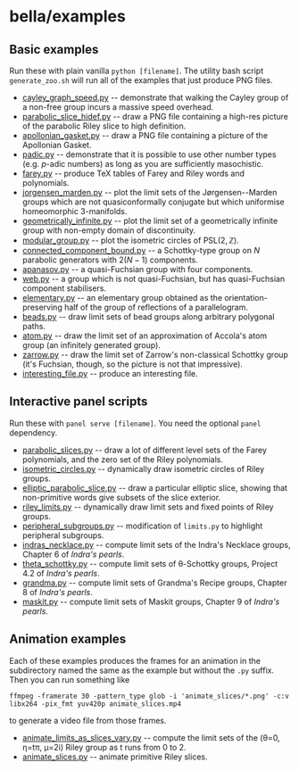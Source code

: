 # bella/examples

## Basic examples
Run these with plain vanilla `python [filename]`. The utility bash script `generate_zoo.sh` will run all of the examples that just produce PNG files.
 - [cayley_graph_speed.py](examples/cayley_graph_speed.py) -- demonstrate that walking the Cayley group of a non-free group incurs a massive speed overhead.
 - [parabolic_slice_hidef.py](examples/parabolic_slice_hidef.py) -- draw a PNG file containing a high-res picture of the parabolic Riley slice to high definition.
 - [apollonian_gasket.py](examples/apollonian_gasket.py) -- draw a PNG file containing a picture of the Apollonian Gasket.
 - [padic.py](examples/padic.py) -- demonstrate that it is possible to use other number types (e.g. $` p `$-adic numbers) as long as you are sufficiently masochistic.
 - [farey.py](examples/farey.py) -- produce TeX tables of Farey and Riley words and polynomials.
 - [jorgensen_marden.py](examples/jorgensen_marden.py) -- plot the limit sets of the Jørgensen--Marden groups which are not quasiconformally conjugate but which uniformise homeomorphic 3-manifolds.
 - [geometrically_infinite.py](examples/geometrically_infinite.py) -- plot the limit set of a geometrically infinite group with non-empty domain of discontinuity.
 - [modular_group.py](examples/modular_group.py) -- plot the isometric circles of $` \mathrm{PSL}(2,\mathbb{Z}) `$.
 - [connected_component_bound.py](examples/connected_component_bound.py) -- a Schottky-type group on $` N `$ parabolic generators with $` 2(N-1) `$ components.
 - [apanasov.py](examples/apanasov.py) -- a quasi-Fuchsian group with four components.
 - [web.py](examples/web.py) -- a group which is not quasi-Fuchsian, but has quasi-Fuchsian component stabilisers.
 - [elementary.py](examples/elementary.py) -- an elementary group obtained as the orientation-preserving half of the group of reflections of a parallelogram.
 - [beads.py](examples/beads.py) -- draw limit sets of bead groups along arbitrary polygonal paths.
 - [atom.py](examples/atom.py) -- draw the limit set of an approximation of Accola's atom group (an infinitely generated group).
 - [zarrow.py](examples/zarrow.py) -- draw the limit set of Zarrow's non-classical Schottky group (it's Fuchsian, though, so the picture is not that impressive).
 - [interesting_file.py](examples/interesting_file.py) -- produce an interesting file.

## Interactive panel scripts
Run these with `panel serve [filename]`. You need the optional `panel` dependency.
 - [parabolic_slices.py](examples/parabolic_slices.py) -- draw a lot of different level sets of the Farey polynomials, and the zero set of the Riley polynomials.
 - [isometric_circles.py](examples/isometric_circles.py) -- dynamically draw isometric circles of Riley groups.
 - [elliptic_parabolic_slice.py](examples/elliptic_parabolic_slice.py) -- draw a particular elliptic slice, showing that non-primitive words give subsets of the slice exterior.
 - [riley_limits.py](examples/riley_limits.py) -- dynamically draw limit sets and fixed points of Riley groups.
 - [peripheral_subgroups.py](examples/peripheral_subgroups.py) -- modification of `limits.py` to highlight peripheral subgroups.
 - [indras_necklace.py](examples/indras_necklace.py) -- compute limit sets of the Indra's Necklace groups, Chapter 6 of _Indra's pearls_.
 - [theta_schottky.py](examples/theta_schottky.py) -- compute limit sets of θ-Schottky groups, Project 4.2 of _Indra's pearls_.
 - [grandma.py](examples/grandma.py) -- compute limit sets of Grandma's Recipe groups, Chapter 8 of _Indra's pearls_.
 - [maskit.py](examples/maskit.py) -- compute limit sets of Maskit groups, Chapter 9 of _Indra's pearls_.

## Animation examples
Each of these examples produces the frames for an animation in the subdirectory named the same as the example but without the `.py` suffix. Then
you can run something like

    ffmpeg -framerate 30 -pattern_type glob -i 'animate_slices/*.png' -c:v libx264 -pix_fmt yuv420p animate_slices.mp4

to generate a video file from those frames.

 - [animate_limits_as_slices_vary.py](examples/animate_limits_as_slices_vary.py) -- compute the limit sets of the (θ=0, η=tπ, μ=2i) Riley group as t runs from 0 to 2.
 - [animate_slices.py](examples/animate_slices.py) -- animate primitive Riley slices.
